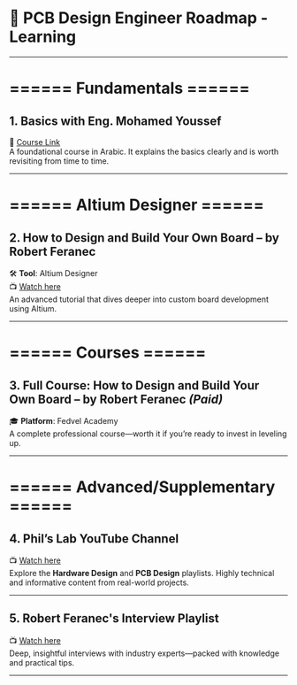 # 🚀 PCB Design Engineer Roadmap - Learning
---
# ====== Fundamentals ======  

## 1. Basics with Eng. Mohamed Youssef  
📘 [Course Link]( https://youtube.com/playlist?list=PLfgCIULRQavx6TjOhr_7pkx7ne4kI1r2N&si=ZCGATnIWj48Q-or)  
A foundational course in Arabic. It explains the basics clearly and is worth revisiting from time to time.
 
---
# ====== Altium Designer ====== 

## 2. How to Design and Build Your Own Board – by Robert Feranec  
🛠️ **Tool**: Altium Designer  
📺 [Watch here](https://www.youtube.com/live/KWIzhbQaZZk)  
An advanced tutorial that dives deeper into custom board development using Altium.

---
# ====== Courses ====== 

## 3. Full Course: How to Design and Build Your Own Board – by Robert Feranec *(Paid)*  
🎓 **Platform**: Fedvel Academy  
A complete professional course—worth it if you’re ready to invest in leveling up.

---
# ====== Advanced/Supplementary ======  


## 4. Phil’s Lab YouTube Channel  
📺 [Watch here](https://www.youtube.com/@PhilsLab/playlists)  
Explore the **Hardware Design** and **PCB Design** playlists. Highly technical and informative content from real-world projects.

---

## 5. Robert Feranec's Interview Playlist  
📺 [Watch here](https://youtube.com/playlist?list=PLXvLToQzgzdeG8r9IEuAq6ft6r4f_1Ub_&si=2a3WQH4BrCXTNrk8)  
Deep, insightful interviews with industry experts—packed with knowledge and practical tips.

---
 

  
 
